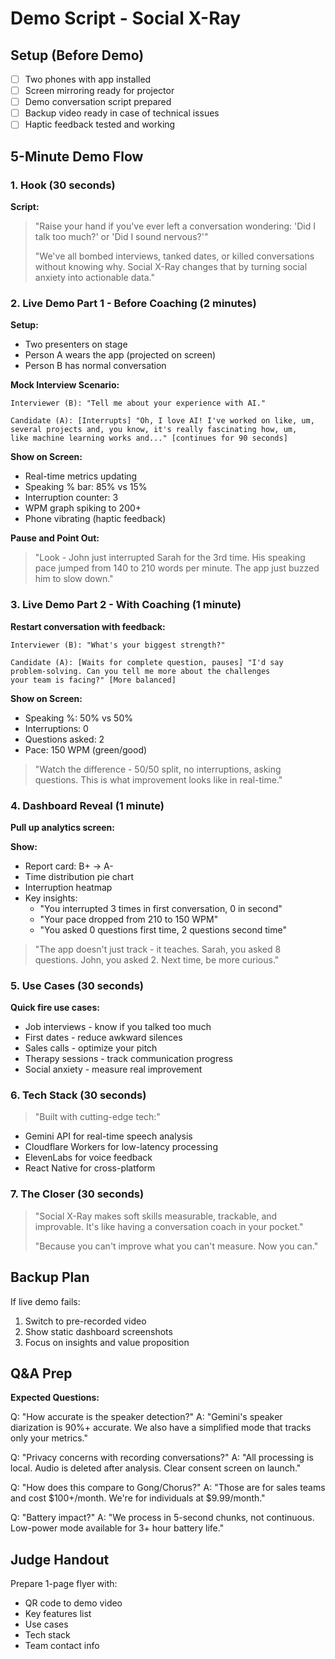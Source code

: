 # Demo Script - Social X-Ray

## Setup (Before Demo)

- [ ] Two phones with app installed
- [ ] Screen mirroring ready for projector
- [ ] Demo conversation script prepared
- [ ] Backup video ready in case of technical issues
- [ ] Haptic feedback tested and working

## 5-Minute Demo Flow

### 1. Hook (30 seconds)

**Script:**
> "Raise your hand if you've ever left a conversation wondering: 'Did I talk too much?' or 'Did I sound nervous?'"
>
> "We've all bombed interviews, tanked dates, or killed conversations without knowing why. Social X-Ray changes that by turning social anxiety into actionable data."

### 2. Live Demo Part 1 - Before Coaching (2 minutes)

**Setup:**
- Two presenters on stage
- Person A wears the app (projected on screen)
- Person B has normal conversation

**Mock Interview Scenario:**
```
Interviewer (B): "Tell me about your experience with AI."

Candidate (A): [Interrupts] "Oh, I love AI! I've worked on like, um,
several projects and, you know, it's really fascinating how, um,
like machine learning works and..." [continues for 90 seconds]
```

**Show on Screen:**
- Real-time metrics updating
- Speaking % bar: 85% vs 15%
- Interruption counter: 3
- WPM graph spiking to 200+
- Phone vibrating (haptic feedback)

**Pause and Point Out:**
> "Look - John just interrupted Sarah for the 3rd time. His speaking pace jumped from 140 to 210 words per minute. The app just buzzed him to slow down."

### 3. Live Demo Part 2 - With Coaching (1 minute)

**Restart conversation with feedback:**
```
Interviewer (B): "What's your biggest strength?"

Candidate (A): [Waits for complete question, pauses] "I'd say
problem-solving. Can you tell me more about the challenges
your team is facing?" [More balanced]
```

**Show on Screen:**
- Speaking %: 50% vs 50%
- Interruptions: 0
- Questions asked: 2
- Pace: 150 WPM (green/good)

> "Watch the difference - 50/50 split, no interruptions, asking questions. This is what improvement looks like in real-time."

### 4. Dashboard Reveal (1 minute)

**Pull up analytics screen:**

**Show:**
- Report card: B+ → A-
- Time distribution pie chart
- Interruption heatmap
- Key insights:
  - "You interrupted 3 times in first conversation, 0 in second"
  - "Your pace dropped from 210 to 150 WPM"
  - "You asked 0 questions first time, 2 questions second time"

> "The app doesn't just track - it teaches. Sarah, you asked 8 questions. John, you asked 2. Next time, be more curious."

### 5. Use Cases (30 seconds)

**Quick fire use cases:**
- Job interviews - know if you talked too much
- First dates - reduce awkward silences
- Sales calls - optimize your pitch
- Therapy sessions - track communication progress
- Social anxiety - measure real improvement

### 6. Tech Stack (30 seconds)

> "Built with cutting-edge tech:"
- Gemini API for real-time speech analysis
- Cloudflare Workers for low-latency processing
- ElevenLabs for voice feedback
- React Native for cross-platform

### 7. The Closer (30 seconds)

> "Social X-Ray makes soft skills measurable, trackable, and improvable. It's like having a conversation coach in your pocket."
>
> "Because you can't improve what you can't measure. Now you can."

## Backup Plan

If live demo fails:
1. Switch to pre-recorded video
2. Show static dashboard screenshots
3. Focus on insights and value proposition

## Q&A Prep

**Expected Questions:**

Q: "How accurate is the speaker detection?"
A: "Gemini's speaker diarization is 90%+ accurate. We also have a simplified mode that tracks only your metrics."

Q: "Privacy concerns with recording conversations?"
A: "All processing is local. Audio is deleted after analysis. Clear consent screen on launch."

Q: "How does this compare to Gong/Chorus?"
A: "Those are for sales teams and cost $100+/month. We're for individuals at $9.99/month."

Q: "Battery impact?"
A: "We process in 5-second chunks, not continuous. Low-power mode available for 3+ hour battery life."

## Judge Handout

Prepare 1-page flyer with:
- QR code to demo video
- Key features list
- Use cases
- Tech stack
- Team contact info
